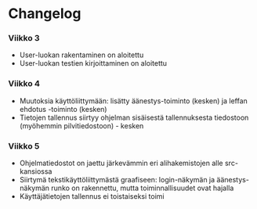 
# Changelog

### Viikko 3

- User-luokan rakentaminen on aloitettu
- User-luokan testien kirjoittaminen on aloitettu

### Viikko 4

- Muutoksia käyttöliittymään: lisätty äänestys-toiminto (kesken) ja leffan ehdotus -toiminto (kesken)
- Tietojen tallennus siirtyy ohjelman sisäisestä tallennuksesta tiedostoon (myöhemmin pilvitiedostoon) - kesken


### Viikko 5

- Ohjelmatiedostot on jaettu järkevämmin eri alihakemistojen alle src-kansiossa
- Siirtymä tekstikäyttöliittymästä graafiseen: login-näkymän ja äänestys-näkymän runko on rakennettu, mutta toiminnallisuudet ovat hajalla
- Käyttäjätietojen tallennus ei toistaiseksi toimi

